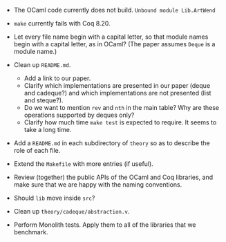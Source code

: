 * The OCaml code currently does not build.
  `Unbound module Lib.ArtWend`

* `make` currently fails with Coq 8.20.

* Let every file name begin with a capital letter,
  so that module names begin with a capital letter,
  as in OCaml? (The paper assumes `Deque` is a module name.)

* Clean up `README.md`.

  + Add a link to our paper.
  + Clarify which implementations are presented in our paper (deque and cadeque?)
    and which implementations are not presented (list and steque?).
  + Do we want to mention `rev` and `nth` in the main table?
    Why are these operations supported by deques only?
  + Clarify how much time `make test` is expected to require.
    It seems to take a long time.

* Add a `README.md` in each subdirectory of `theory`
  so as to describe the role of each file.

* Extend the `Makefile` with more entries (if useful).

* Review (together) the public APIs of the OCaml and Coq libraries,
  and make sure that we are happy with the naming conventions.

* Should `lib` move inside `src`?

* Clean up `theory/cadeque/abstraction.v`.

* Perform Monolith tests.
  Apply them to all of the libraries that we benchmark.
